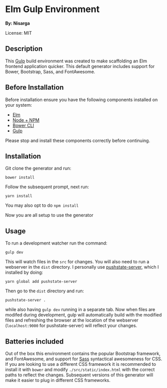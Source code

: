 # Elm Gulp Environment
**By: Nisarga**

License: MIT

## Description
This [Gulp](http://gulpjs.com/) build environment was created to make scaffolding an Elm frontend application quicker. This default generator includes support for Bower, Bootstrap, Sass, and FontAwesome.

## Before Installation
Before installation ensure you have the following components installed on your system:

- [Elm](http://elm-lang.org/)
- [Node + NPM](https://nodejs.org/en/)
- [Bower CLI](https://bower.io/)
- [Gulp](http://gulpjs.com/)

Please stop and install these components correctly before continuing.

## Installation
Git clone the generator and run:
```
bower install
```
Follow the subsequent prompt, next run:
```
yarn install
```
You may also opt to do `npm install`

Now you are all setup to use the generator

## Usage
To run a development watcher run the command:
```
gulp dev
```
This will watch files in the `src` for changes. You will also need to run a webserver in the `dist` directory. I personally use [pushstate-server](https://www.npmjs.com/package/pushstate-server), which I installed by doing:
```
yarn global add pushstate-server
```
Then go to the `dist` directory and run:
```
pushstate-server .
```
while also having `gulp dev` running in a separate tab. Now when files are modifed during development, gulp will automatically build with the modified files and refreshing the browser at the location of the webserver (`localhost:9000` for pushstate-server) will reflect your changes.

## Batteries included
Out of the box this environment contains the popular Bootstrap framework, and FontAwesome, and support for [Sass](http://sass-lang.com) syntactical awesomeness for CSS. If you are looking to use a different CSS framework it is recommended to install it with `bower` and modify `./src/static/index.html` with the correct paths to reflect the changes. Subsequent versions of this generator will make it easier to plug in different CSS frameworks.
